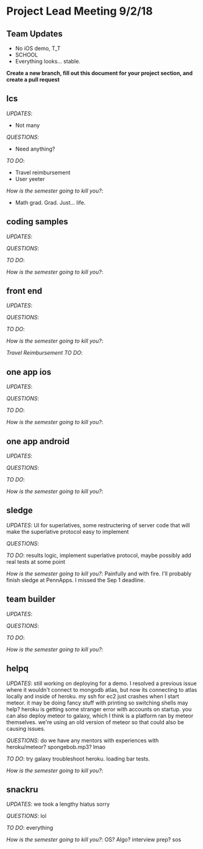 # Project Lead Meeting 9/2/18
## Team Updates

- No iOS demo, T_T
- SCHOOL
- Everything looks... stable.

**Create a new branch, fill out this document for your project section, and create a pull request**

## lcs

_UPDATES_:
 - Not many

_QUESTIONS_:
 - Need anything?

_TO DO_:
 - Travel reimbursement
 - User yeeter

_How is the semester going to kill you?_:
 - Math grad. Grad. Just... life.

## coding samples

_UPDATES_:

_QUESTIONS_:

_TO DO_:

_How is the semester going to kill you?_:

## front end

_UPDATES_:

_QUESTIONS_:

_TO DO_:

_How is the semester going to kill you?_:

_Travel Reimbursement TO DO_:

## one app ios

_UPDATES_:

_QUESTIONS_:

_TO DO_:

_How is the semester going to kill you?_:

## one app android

_UPDATES_:

_QUESTIONS_:

_TO DO_:

_How is the semester going to kill you?_:

## sledge

_UPDATES_: UI for superlatives, some restructering of server code that will make the superlative protocol easy to implement

_QUESTIONS_:

_TO DO_: results logic, implement superlative protocol, maybe possibly add real tests at some point

_How is the semester going to kill you?_: Painfully and with fire. I'll probably finish sledge at PennApps. I missed the Sep 1 deadline.

## team builder

_UPDATES_:

_QUESTIONS_:

_TO DO_:

_How is the semester going to kill you?_:

## helpq

_UPDATES_:
still working on deploying for a demo. I resolved a previous issue
where it wouldn't connect to mongodb atlas, but now its connecting to atlas
locally and inside of heroku. my ssh for ec2 just crashes when I start meteor.
it may be doing fancy stuff with printing so switching shells may help? heroku
is getting some stranger error with accounts on startup. you can also deploy meteor
to galaxy, which I think is a platform ran by meteor themselves. we're using an
old version of meteor so that could also be causing issues.

_QUESTIONS_:
do we have any mentors with experiences with heroku/meteor?
spongebob.mp3? lmao

_TO DO_:
try galaxy
troubleshoot heroku.
loading bar
tests.

_How is the semester going to kill you?_:

## snackru

_UPDATES_: we took a lengthy hiatus sorry

_QUESTIONS_: lol

_TO DO_: everything

_How is the semester going to kill you?_: OS? Algo? interview prep? sos 

